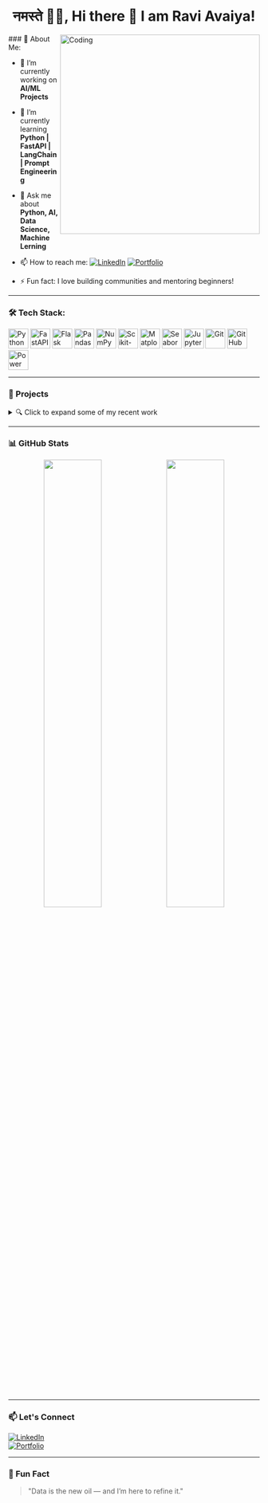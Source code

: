 <h1 align="center">नमस्ते 🙏🏻, Hi there 👋 I am Ravi Avaiya!</h1>


<img align="right" alt="Coding" width="400" src="https://en.sepoin.com/wp-content/uploads/2020/01/AI-ML-4.jpg">
### 🚀 About Me:

- 🔭 I’m currently working on **AI/ML Projects**
- 🌱 I’m currently learning **Python | FastAPI | LangChain | Prompt Engineering**
- 💬 Ask me about **Python, AI, Data Science, Machine Lerning**
- 📫 How to reach me: [![LinkedIn](https://img.shields.io/badge/LinkedIn-blue?logo=linkedin)](https://linkedin.com/in/raviavaiya)
[![Portfolio](https://img.shields.io/badge/Visit-Portfolio-green)](https://raviavaiya-portfolio.vercel.app/)

- ⚡ Fun fact: I love building communities and mentoring beginners!

---


### 🛠️ Tech Stack:

<p align="left">
  <!-- Programming Language -->
  <img src="https://cdn.jsdelivr.net/gh/devicons/devicon/icons/python/python-original.svg" alt="Python" width="40" height="40"/>

  <!-- Frameworks -->
  <img src="https://cdn.jsdelivr.net/gh/devicons/devicon/icons/fastapi/fastapi-original.svg" alt="FastAPI" width="40" height="40"/>
  <img src="https://cdn.jsdelivr.net/gh/devicons/devicon/icons/flask/flask-original.svg" alt="Flask" width="40" height="40"/>

  <!-- Libraries -->
  <img src="https://cdn.jsdelivr.net/gh/devicons/devicon/icons/pandas/pandas-original.svg" alt="Pandas" width="40" height="40"/>
  <img src="https://cdn.jsdelivr.net/gh/devicons/devicon/icons/numpy/numpy-original.svg" alt="NumPy" width="40" height="40"/>
  <img src="https://upload.wikimedia.org/wikipedia/commons/0/05/Scikit_learn_logo_small.svg" alt="Scikit-learn" width="40" height="40"/>
  <img src="https://matplotlib.org/stable/_static/logo2_compressed.svg" alt="Matplotlib" width="40" height="40"/>
  <img src="https://seaborn.pydata.org/_static/logo-wide-lightbg.svg" alt="Seaborn" width="40" height="40"/>

  <!-- Tools -->
  <img src="https://cdn.jsdelivr.net/gh/devicons/devicon/icons/jupyter/jupyter-original.svg" alt="Jupyter" width="40" height="40"/>
  <img src="https://cdn.jsdelivr.net/gh/devicons/devicon/icons/git/git-original.svg" alt="Git" width="40" height="40"/>
  <img src="https://cdn.jsdelivr.net/gh/devicons/devicon/icons/github/github-original.svg" alt="GitHub" width="40" height="40"/>
  <img src="https://upload.wikimedia.org/wikipedia/commons/c/cf/New_Power_BI_Logo.svg" alt="Power BI" width="40" height="40"/>
</p>

---

### 💼 Projects

<details>
<summary>🔍 Click to expand some of my recent work</summary>

- 🧠 **Salary Prediction Model** using Scikit-learn
- ☁️ **Weather Summary Classification** – NLP and Text Mining
- 🧪 **Car Price Predictor** with Linear Regression
- 🚀 **FastAPI Deployment** of ML Models
- 📈 **EDA Dashboards** using Plotly and Pandas

</details>

---

### 📊 GitHub Stats

<p align="center">
  <img src="https://github-readme-stats.vercel.app/api?username=raviavaiya&show_icons=true&theme=radical" width="48%">
  <img src="https://github-readme-streak-stats.herokuapp.com/?user=raviavaiya&theme=radical" width="48%">
</p>

---

### 📫 Let's Connect

[![LinkedIn](https://img.shields.io/badge/LinkedIn-blue?style=for-the-badge&logo=linkedin)](https://linkedin.com/in/raviavaiya)  
[![Portfolio](https://img.shields.io/badge/MyPortfolio-Website-green?style=for-the-badge)](https://raviavaiya-portfolio.vercel.app/)

---
### 🎯 Fun Fact

> "Data is the new oil — and I’m here to refine it."

